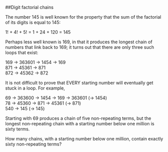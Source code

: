 ##Digit factorial chains

The number 145 is well known for the property that the sum of the factorial of its digits is equal to 145:

1! + 4! + 5! = 1 + 24 + 120 = 145

Perhaps less well known is 169, in that it produces the longest chain of numbers that link back to 169; it turns out that there are only three such loops that exist:

169 &#x2192; 363601 &#x2192; 1454 &#x2192; 169<br>
871 &#x2192; 45361 &#x2192; 871<br>
872 &#x2192; 45362 &#x2192; 872

It is not difficult to prove that EVERY starting number will eventually get stuck in a loop. For example,

69 &#x2192; 363600 &#x2192; 1454 &#x2192; 169 &#x2192; 363601 (&#x2192; 1454)<br>
78 &#x2192; 45360 &#x2192; 871 &#x2192; 45361 (&#x2192; 871)<br>
540 &#x2192; 145 (&#x2192; 145)

Starting with 69 produces a chain of five non-repeating terms, but the longest non-repeating chain with a starting number below one million is sixty terms.

How many chains, with a starting number below one million, contain exactly sixty non-repeating terms?
